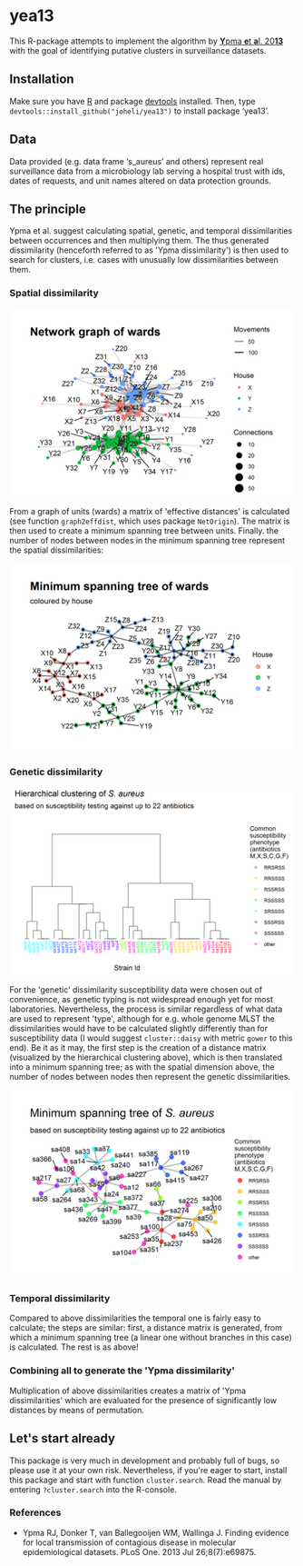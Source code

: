 # yea13
This R-package attempts to implement the algorithm by [**Y**pma **e**t **a**l. 20**13**](https://www.ncbi.nlm.nih.gov/pubmed/23922835) with the goal of identifying putative clusters in surveillance datasets.

## Installation
Make sure you have [R](https://www.r-project.org/) and package [devtools](https://cran.r-project.org/web/packages/devtools/index.html) installed. Then, type `devtools::install_github("joheli/yea13")` to install package ‘yea13’.

## Data
Data provided (e.g. data frame ‘s_aureus’ and others) represent real surveillance data from a microbiology lab serving a hospital trust with ids, dates of requests, and unit names altered on data protection grounds.

## The principle

Ypma et al. suggest calculating spatial, genetic, and temporal dissimilarities between occurrences and then multiplying them. The thus generated dissimilarity (henceforth referred to as 'Ypma dissimilarity') is then used to search for clusters, i.e. cases with unusually low dissimilarities between them.

### Spatial dissimilarity

![Network graph of units](pngs/units_plot.png "Network graph of units")

From a graph of units (wards) a matrix of 'effective distances' is calculated (see function `graph2effdist`, which uses package `NetOrigin`). The matrix is then used to create a minimum spanning tree between units. Finally. the number of nodes between nodes in the minimum spanning tree represent the spatial dissimilarities:

![Minimum spanning tree of units](pngs/units_plot2.png "Minimum spanning tree of units")

### Genetic dissimilarity

![S. aureus hierarchical cluster](pngs/s_aureus_1.png "S. aureus hierarchical cluster")

For the 'genetic' dissimilarity susceptibility data were chosen out of convenience, as genetic typing is not widespread enough yet for most laboratories. Nevertheless, the process is similar regardless of what data are used to represent 'type', although  for e.g. whole genome MLST the dissimilarities would have to be calculated slightly differently than for susceptibility data (I would suggest `cluster::daisy` with metric `gower` to this end). 
Be it as it may, the first step is the creation of a distance matrix (visualized by the hierarchical clustering above), which is then translated into a minimum spanning tree; as with the spatial dimension above, the number of nodes between nodes then represent the genetic dissimilarities.

![S. aureus minimum spanning tree](pngs/s_aureus_2.png "S. aureus minimum spanning tree")

### Temporal dissimilarity

Compared to above dissimilarities the temporal one is fairly easy to calculate; the steps are similar: first, a distance matrix is generated, from which a minimum spanning tree (a linear one without branches in this case) is calculated. The rest is as above!

### Combining all to generate the 'Ypma dissimilarity'

Multiplication of above dissimilarities creates a matrix of 'Ypma dissimilarities' which are evaluated for the presence of significantly low distances by means of permutation.

## Let's start already

This package is very much in development and probably full of bugs, so please use it at your own risk. Nevertheless, if you're eager to start, install this package and start with function `cluster.search`. Read the manual by entering `?cluster.search` into the R-console.

### References

* Ypma RJ, Donker T, van Ballegooijen WM, Wallinga J. Finding evidence for local transmission of contagious disease in molecular epidemiological datasets. PLoS One. 2013 Jul 26;8(7):e69875.
